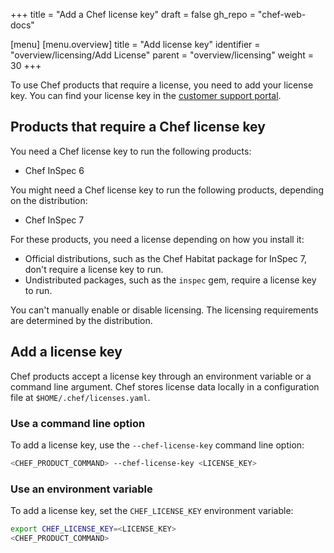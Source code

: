 +++
title = "Add a Chef license key"
draft = false
gh_repo = "chef-web-docs"

[menu]
  [menu.overview]
    title = "Add license key"
    identifier = "overview/licensing/Add License"
    parent = "overview/licensing"
    weight = 30
+++

To use Chef products that require a license, you need to add your license key.
You can find your license key in the [customer support portal](https://community.progress.com/s/products-list).

## Products that require a Chef license key

You need a Chef license key to run the following products:

- Chef InSpec 6

You might need a Chef license key to run the following products, depending on the distribution:

- Chef InSpec 7

For these products, you need a license depending on how you install it:

- Official distributions, such as the Chef Habitat package for InSpec 7, don't require a license key to run.
- Undistributed packages, such as the `inspec` gem, require a license key to run.

You can't manually enable or disable licensing. The licensing requirements are determined by the distribution.

## Add a license key

Chef products accept a license key through an environment variable or a command line argument.
Chef stores license data locally in a configuration file at `$HOME/.chef/licenses.yaml`.

### Use a command line option

To add a license key, use the `--chef-license-key` command line option:

```sh
<CHEF_PRODUCT_COMMAND> --chef-license-key <LICENSE_KEY>
```

### Use an environment variable

To add a license key, set the `CHEF_LICENSE_KEY` environment variable:

```sh
export CHEF_LICENSE_KEY=<LICENSE_KEY>
<CHEF_PRODUCT_COMMAND>
```
